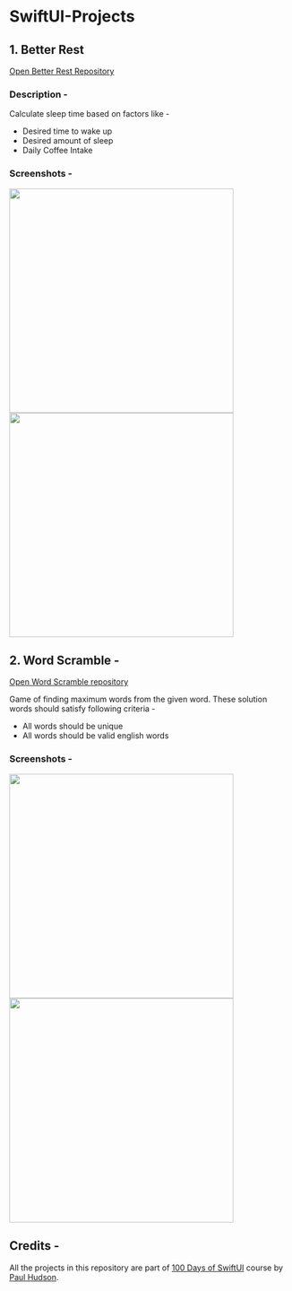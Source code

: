 # SwiftUI-Projects

## 1. Better Rest

[Open Better Rest Repository](https://github.com/anup-deshpande/SwiftUI-Projects/tree/master/BetterRest)

### Description -
Calculate sleep time based on factors like -
- Desired time to wake up
- Desired amount of sleep
- Daily Coffee Intake

### Screenshots -
<p float="left">
  <img src= "https://user-images.githubusercontent.com/42949670/97924422-a2620a00-1d2d-11eb-939a-4aab09ff01f9.png" width="400" height: "400"/>
  <img src= "https://user-images.githubusercontent.com/42949670/97924423-a2620a00-1d2d-11eb-8fea-dbe9b06875f1.png" width="400" height: "400"/> 
</p>

## 2. Word Scramble - 

[Open Word Scramble repository](https://github.com/anup-deshpande/SwiftUI-Projects/tree/master/Word%20Scramble)

Game of finding maximum words from the given word.
These solution words should satisfy following criteria -
- All words should be unique
- All words should be valid english words

### Screenshots -
<p float="left">
  <img src= "https://user-images.githubusercontent.com/42949670/98185660-1392f000-1edb-11eb-873a-817ed765f606.png" width="400" height: "400"/>
  <img src= "https://user-images.githubusercontent.com/42949670/98185942-b5b2d800-1edb-11eb-8a1c-e6968abb4061.png" width="400" height: "400"/> 
</p>

## Credits -
All the projects in this repository are part of [100 Days of SwiftUI](https://www.hackingwithswift.com/100/swiftui) course by [Paul Hudson](https://twitter.com/twostraws).
